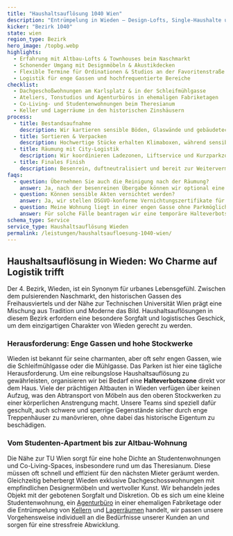 ```yaml
---
title: "Haushaltsauflösung 1040 Wien"
description: "Entrümpelung in Wieden – Design-Lofts, Single-Haushalte und Ordinationen nahe der Karlskirche."
kicker: "Bezirk 1040"
state: wien
region_type: Bezirk
hero_image: /topbg.webp
highlights:
  - Erfahrung mit Altbau-Lofts & Townhouses beim Naschmarkt
  - Schonender Umgang mit Designmöbeln & Akustikdecken
  - Flexible Termine für Ordinationen & Studios an der Favoritenstraße
  - Logistik für enge Gassen und hochfrequentierte Bereiche
checklist:
  - Dachgeschoßwohnungen am Karlsplatz & in der Schleifmühlgasse
  - Ateliers, Tonstudios und Agenturbüros in ehemaligen Fabriketagen
  - Co-Living- und Studentenwohnungen beim Theresianum
  - Keller und Lagerräume in den historischen Zinshäusern
process:
  - title: Bestandsaufnahme
    description: Wir kartieren sensible Böden, Glaswände und gebäudetechnische Anlagen, um Schäden zu vermeiden.
  - title: Sortieren & Verpacken
    description: Hochwertige Stücke erhalten Klimaboxen, während sensible Akten aus Ordinationen DSGVO-konform vernichtet werden.
  - title: Räumung mit City-Logistik
    description: Wir koordinieren Ladezonen, Liftservice und Kurzparkzonen, um den Verkehr in belebten Straßen wie der Favoritenstraße nicht zu stören.
  - title: Finales Finish
    description: Besenrein, duftneutralisiert und bereit zur Weitervermietung oder zum Verkauf.
faqs:
  - question: Übernehmen Sie auch die Reinigung nach der Räumung?
    answer: Ja, nach der besenreinen Übergabe können wir optional eine professionelle Feinreinigung und Malerarbeiten für Sie koordinieren.
  - question: Können sensible Akten vernichtet werden?
    answer: Ja, wir stellen DSGVO-konforme Vernichtungszertifikate für Kanzleien und Ordinationen aus, um absolute Vertraulichkeit zu garantieren.
  - question: Meine Wohnung liegt in einer engen Gasse ohne Parkmöglichkeiten. Wie lösen Sie das?
    answer: Für solche Fälle beantragen wir eine temporäre Halteverbotszone. Zusätzlich nutzen wir Sackkarren und Transportroller, um längere Wege zu überbrücken.
schema_type: Service
service_type: Haushaltsauflösung Wieden
permalink: /leistungen/haushaltsaufloesung-1040-wien/
---
```


## Haushaltsauflösung in Wieden: Wo Charme auf Logistik trifft

Der 4. Bezirk, Wieden, ist ein Synonym für urbanes Lebensgefühl. Zwischen dem pulsierenden Naschmarkt, den historischen Gassen des Freihausviertels und der Nähe zur Technischen Universität Wien prägt eine Mischung aus Tradition und Moderne das Bild. Haushaltsauflösungen in diesem Bezirk erfordern eine besondere Sorgfalt und logistisches Geschick, um dem einzigartigen Charakter von Wieden gerecht zu werden.

### Herausforderung: Enge Gassen und hohe Stockwerke

Wieden ist bekannt für seine charmanten, aber oft sehr engen Gassen, wie die Schleifmühlgasse oder die Mühlgasse. Das Parken ist hier eine tägliche Herausforderung. Um eine reibungslose Haushaltsauflösung zu gewährleisten, organisieren wir bei Bedarf eine **Halteverbotszone** direkt vor dem Haus. Viele der prächtigen Altbauten in Wieden verfügen über keinen Aufzug, was den Abtransport von Möbeln aus den oberen Stockwerken zu einer körperlichen Anstrengung macht. Unsere Teams sind speziell dafür geschult, auch schwere und sperrige Gegenstände sicher durch enge Treppenhäuser zu manövrieren, ohne dabei das historische Eigentum zu beschädigen.

### Vom Studenten-Apartment bis zur Altbau-Wohnung

Die Nähe zur TU Wien sorgt für eine hohe Dichte an Studentenwohnungen und Co-Living-Spaces, insbesondere rund um das Theresianum. Diese müssen oft schnell und effizient für den nächsten Mieter geräumt werden. Gleichzeitig beherbergt Wieden exklusive Dachgeschosswohnungen mit empfindlichen Designermöbeln und wertvoller Kunst. Wir behandeln jedes Objekt mit der gebotenen Sorgfalt und Diskretion. Ob es sich um eine kleine Studentenwohnung, ein [Agenturbüro](/leistungen/firmenaufloesung/) in einer ehemaligen Fabriketage oder die Entrümpelung von [Kellern](/leistungen/kellerraeumung/) und [Lagerräumen](/leistungen/lagerraeumung/) handelt, wir passen unsere Vorgehensweise individuell an die Bedürfnisse unserer Kunden an und sorgen für eine stressfreie Abwicklung.

